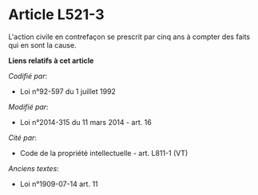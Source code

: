 # Article L521-3

L'action civile en contrefaçon se prescrit par cinq ans à compter des faits qui en sont la cause.

**Liens relatifs à cet article**

_Codifié par_:

  - Loi n°92-597 du 1 juillet 1992

_Modifié par_:

  - Loi n°2014-315 du 11 mars 2014 - art. 16

_Cité par_:

  - Code de la propriété intellectuelle - art. L811-1 (VT)

_Anciens textes_:

  - Loi n°1909-07-14 art. 11
